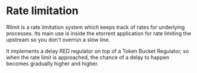# Rate limitation

Rlimit is a rate limitation system which keeps track of rates for
underlying processes. Its main use is inside the etorrent application
for rate limiting the upstream so you don't overrun a slow line.

It implements a delay RED regulator on top of a Token Bucket
Regulator, so when the rate limit is approached, the chance of a delay
to happen becomes gradually higher and higher.
